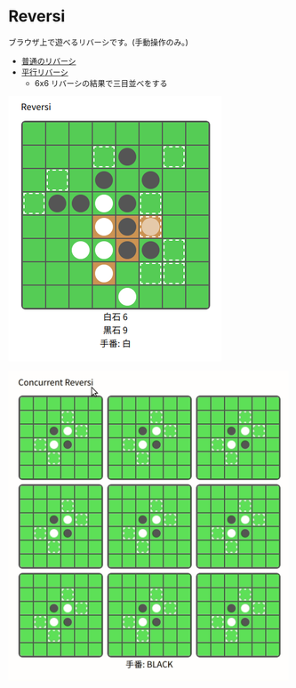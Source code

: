 # Reversi

ブラウザ上で遊べるリバーシです。(手動操作のみ。)

- [普通のリバーシ](https://vain0x.github.io/reversi/)
- [平行リバーシ](https://vain0x.github.io/reversi/concurrent/)
    - 6x6 リバーシの結果で三目並べをする

![Reversi Screenshot](./assets/screenshot.png)

![Concurrent Reversi Snapshot](./assets/screenshot-concurrent.gif)
